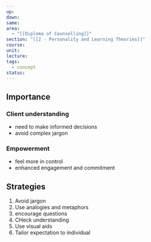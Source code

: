```yaml
---
up: 
down: 
same: 
area:
  - "[[Diploma of Counselling]]"
section: "[[2 - Personality and Learning Theories]]"
course: 
unit: 
lecture: 
tags:
  - concept
status:
---
```

## Importance
### Client understanding
- need to make informed decisions
- avoid complex jargon

### Empowerment
- feel more in control
- enhanced engagement and commitment

## Strategies
1. Avoid jargon
2. Use analogies and metaphors
3. encourage questions
4. CHeck understanding
5. Use visual aids
6. Tailor expectation to individual